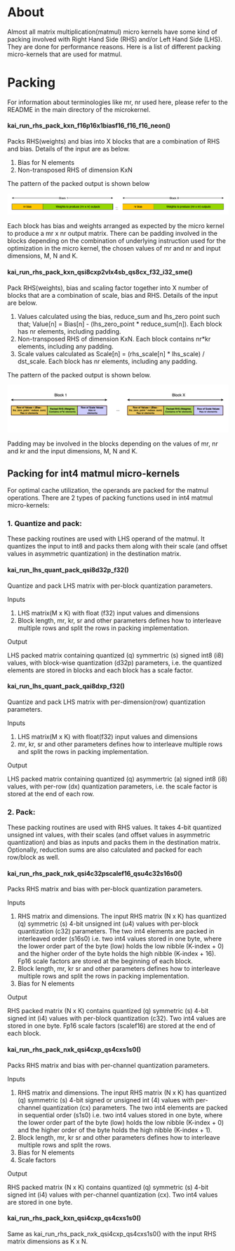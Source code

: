 <!--
    SPDX-FileCopyrightText: Copyright 2024 Arm Limited and/or its affiliates <open-source-office@arm.com>

    SPDX-License-Identifier: Apache-2.0
-->

# About

Almost all matrix multiplication(matmul) micro kernels have some kind of packing involved with Right Hand Side (RHS) and/or Left Hand Side (LHS). They are done for performance
reasons. Here is a list of different packing micro-kernels that are used for matmul.

# Packing

For information about terminologies like mr, nr used here, please refer to the README in the main directory of the microkernel.

#### kai_run_rhs_pack_kxn_f16p16x1biasf16_f16_f16_neon()

Packs RHS(weights) and bias into X blocks that are a combination of RHS and bias. Details of the input are as below.

1. Bias for N elements
1. Non-transposed RHS of dimension KxN

The pattern of the packed output is shown below

![rhs_pack_pattern_1](../../../../docs/imgs/kai_rhs_packing_pattern_1.png)</br>

Each block has bias and weights arranged as expected by the micro kernel to produce a mr x nr output matrix. There can be padding involved in the blocks depending on the combination of underlying instruction used for the optimization in the micro kernel, the chosen values of mr and nr and input dimensions, M, N and K.

#### kai_run_rhs_pack_kxn_qsi8cxp2vlx4sb_qs8cx_f32_i32_sme()

Pack RHS(weights), bias and scaling factor together into X number of blocks that are a combination of scale, bias and RHS. Details of the input are below.

1. Values calculated using the bias, reduce_sum and lhs_zero point such that;  Value\[n\] = Bias\[n\] - (lhs_zero_point * reduce_sum\[n\]). Each block has nr elements, including padding.
1. Non-transposed RHS of dimension KxN. Each block contains nr\*kr elements, including any padding.
1. Scale values calculated as Scale\[n\] = (rhs_scale\[n\] * lhs_scale) / dst_scale. Each block has nr elements, including any padding.

The pattern of the packed output is shown below.

![rhs_pack_pattern_2](../../../../docs/imgs/kai_rhs_packing_pattern_2.png)</br>

Padding may be involved in the blocks depending on the values of mr, nr and kr and the input dimensions, M, N and K.

## Packing for int4 matmul micro-kernels

For optimal cache utilization, the operands are packed for the matmul operations. There are 2 types of packing functions used in int4 matmul micro-kernels:

### 1. Quantize and pack:

These packing routines are used with LHS operand of the matmul. It quantizes the input to int8 and packs them along with their scale (and offset values in asymmetric quantization) in the destination matrix.

#### kai_run_lhs_quant_pack_qsi8d32p_f32()

Quantize and pack LHS matrix with per-block quantization parameters.

Inputs

1. LHS matrix(M x K) with float (f32) input values and dimensions
1. Block length, mr, kr, sr and other parameters defines how to interleave multiple rows and split the rows in packing implementation.

Output

LHS packed matrix containing quantized (q) symmertric (s) signed int8 (i8) values, with block-wise quantization (d32p) parameters, i.e. the quantized elements are stored in blocks and each block has a scale factor.

#### kai_run_lhs_quant_pack_qai8dxp_f32()

Quantize and pack LHS matrix with per-dimension(row) quantization parameters.

Inputs

1. LHS matrix(M x K) with float(f32) input values and dimensions
1. mr, kr, sr and other parameters defines how to interleave multiple rows and split the rows in packing implementation.

Output

LHS packed matrix containing quantized (q) asymmertric (a) signed int8 (i8) values, with per-row (dx) quantization parameters, i.e. the scale factor is stored at the end of each row.

### 2. Pack:

These packing routines are used with RHS values. It takes 4-bit quantized unsigned int values, with their scales (and offset values in asymmetric quantization) and bias as inputs and packs them in the destination matrix. Optionally, reduction sums are also calculated and packed for each row/block as well.

#### kai_run_rhs_pack_nxk_qsi4c32pscalef16_qsu4c32s16s0()

Packs RHS matrix and bias with per-block quantization parameters.

Inputs

1. RHS matrix and dimensions. The input RHS matrix (N x K) has quantized (q) symmetric (s) 4-bit unsigned int (u4) values with per-block quantization (c32) parameters. The two int4 elements are packed in interleaved order (s16s0) i.e. two int4 values stored in one byte, where the lower order part of the byte (low) holds the low nibble (K-index + 0) and the higher order of the byte holds the high nibble (K-index + 16). Fp16 scale factors are stored at the beginning of each block.
1. Block length, mr, kr sr and other parameters defines how to interleave multiple rows and split the rows in packing implementation.
1. Bias for N elements

Output

RHS packed matrix (N x K) contains quantized (q) symmetric (s) 4-bit signed int (i4) values with per-block quantization (c32). Two int4 values are stored in one byte. Fp16 scale factors (scalef16) are stored at the end of each block.

#### kai_run_rhs_pack_nxk_qsi4cxp_qs4cxs1s0()

Packs RHS matrix and bias with per-channel quantization parameters.

Inputs

1. RHS matrix and dimensions. The input RHS matrix (N x K) has quantized (q) symmetric (s) 4-bit signed or unsigned int (4) values with per-channel quantization (cx) parameters. The two int4 elements are packed in sequential order (s1s0) i.e. two int4 values stored in one byte, where the lower order part of the byte (low) holds the low nibble (K-index + 0) and the higher order of the byte holds the high nibble (K-index + 1).
1. Block length, mr, kr sr and other parameters defines how to interleave multiple rows and split the rows.
1. Bias for N elements
1. Scale factors

Output

RHS packed matrix (N x K) contains quantized (q) symmetric (s) 4-bit signed int (i4) values with per-channel quantization (cx). Two int4 values are stored in one byte.

#### kai_run_rhs_pack_kxn_qsi4cxp_qs4cxs1s0()

Same as kai_run_rhs_pack_nxk_qsi4cxp_qs4cxs1s0() with the input RHS matrix dimensions as K x N.

